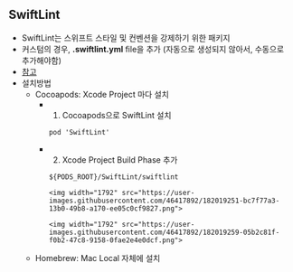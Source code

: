 ## SwiftLint
- SwiftLint는 스위프트 스타일 및 컨벤션을 강제하기 위한 패키지
- 커스텀의 경우, **.swiftlint.yml** file을 추가 (자동으로 생성되지 않아서, 수동으로 추가해야함)
- [참고](https://github.com/realm/SwiftLint)
- 설치방법
  - Cocoapods: Xcode Project 마다 설치
    - 1. Cocoapods으로 SwiftLint 설치
      
        ```
        pod 'SwiftLint'
        ```
        
    - 2. Xcode Project Build Phase 추가
      
        ```
        ${PODS_ROOT}/SwiftLint/swiftlint
        ```
        
          <img width="1792" src="https://user-images.githubusercontent.com/46417892/182019251-bc7f77a3-13b0-49b8-a170-ee05c0cf9827.png">

          <img width="1792" src="https://user-images.githubusercontent.com/46417892/182019259-05b2c81f-f0b2-47c8-9158-0fae2e4e0dcf.png">

        
      
  - Homebrew: Mac Local 자체에 설치
